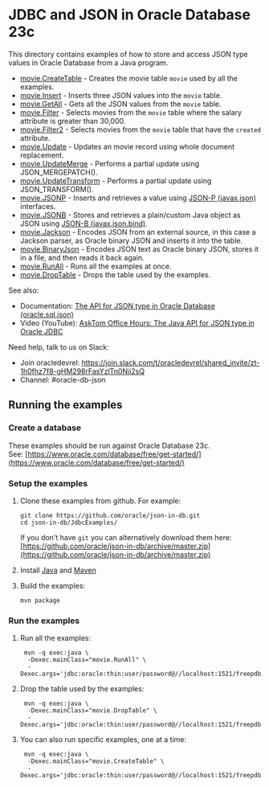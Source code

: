 # JDBC and JSON in Oracle Database 23c 

This directory contains examples of how to store and access JSON type values in Oracle Database from a Java program. 

  * [movie.CreateTable](src/main/java/movie/CreateTable.java) - Creates the movie table `movie` used by all the examples.
  * [movie.Insert](src/main/java/movie/Insert.java) - Inserts three JSON values into the `movie` table.
  * [movie.GetAll](src/main/java/movie/GetAll.java) - Gets all the JSON values from the `movie` table.
  * [movie.Filter](src/main/java/movie/Filter.java) - Selects movies from the `movie` table where the salary attribute is greater than 30,000.
  * [movie.Filter2](src/main/java/movie/Filter2.java) - Selects movies from the `movie` table that have the `created` attribute.
  * [movie.Update](src/main/java/movie/Update.java) - Updates an movie record using whole document replacement.
  * [movie.UpdateMerge](src/main/java/movie/UpdateMerge.java) - Performs a partial update using JSON_MERGEPATCH().
  * [movie.UpdateTransform](src/main/java/movie/UpdateTransform.java) - Performs a partial update using JSON_TRANSFORM().
  * [movie.JSONP](src/main/java/movie/JSONP.java) - Inserts and retrieves a value using [JSON-P (javax.json)](https://javaee.github.io/jsonp/) interfaces.
  * [movie.JSONB](src/main/java/movie/JSONB.java) - Stores and retrieves a plain/custom Java object as JSON using [JSON-B (javax.json.bind)](https://javaee.github.io/jsonb-spec/).
  * [movie.Jackson](src/main/java/movie/Jackson.java) - Encodes JSON from an external source, in this case a Jackson parser, as Oracle binary JSON and inserts it into the table.
  * [movie.BinaryJson](src/main/java/movie/BinaryJson.java) - Encodes JSON text as Oracle binary JSON, stores it in a file, and then reads it back again.
  * [movie.RunAll](src/main/java/movie/RunAll.java) - Runs all the examples at once.
  * [movie.DropTable](src/main/java/movie/DropTable.java) - Drops the table used by the examples.

See also:
  * Documentation: [The API for JSON type in Oracle Database (oracle.sql.json)](https://javadoc.io/static/com.oracle.database.jdbc/ojdbc8/21.4.0.0/oracle/sql/json/package-summary.html#package.description)
  * Video (YouTube): [AskTom Office Hours: The Java API for JSON type in Oracle JDBC](https://youtu.be/jg5d15-2K3Y)

Need help, talk to us on Slack:
  * Join oracledevrel: https://join.slack.com/t/oracledevrel/shared_invite/zt-1h0fhz7f8-gHM298rFasYzlTn0Nii2sQ
  * Channel: #oracle-db-json

## Running the examples

### Create a database

These examples should be run against Oracle Database 23c.  
See:
[https://www.oracle.com/database/free/get-started/](https://www.oracle.com/database/free/get-started/)

### Setup the examples

1. Clone these examples from github.  For example:
    ```
    git clone https://github.com/oracle/json-in-db.git
    cd json-in-db/JdbcExamples/
    ```
    If you don't have `git` you can alternatively download them here:
    [https://github.com/oracle/json-in-db/archive/master.zip](https://github.com/oracle/json-in-db/archive/master.zip)
   
2. Install [Java](https://www.oracle.com/java/technologies/javase-downloads.html#JDK8) and [Maven](https://maven.apache.org/install.html)

3. Build the examples:

    ```
    mvn package
    ``` 

### Run the examples

1. Run all the examples:

    ```
     mvn -q exec:java \
      -Dexec.mainClass="movie.RunAll" \
      -Dexec.args='jdbc:oracle:thin:user/password@//localhost:1521/freepdb1'
    ```

2. Drop the table used by the examples:

    ```
     mvn -q exec:java \
      -Dexec.mainClass="movie.DropTable" \
      -Dexec.args='jdbc:oracle:thin:user/password@//localhost:1521/freepdb1'

    ```

3. You can also run specific examples, one at a time:

    ```
     mvn -q exec:java \
      -Dexec.mainClass="movie.CreateTable" \
      -Dexec.args='jdbc:oracle:thin:user/password@//localhost:1521/freepdb1'
    ```
